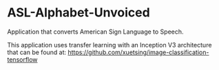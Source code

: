 # ASL-Alphabet-Unvoiced

Application that converts American Sign Language to Speech.

This application uses transfer learning with an Inception V3 architecture that can be found at: https://github.com/xuetsing/image-classification-tensorflow
